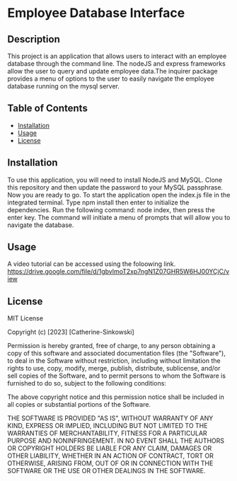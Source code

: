 # Employee Database Interface

## Description

This project is an application that allows users to interact with an employee database through the command line. The nodeJS and express frameworks allow the user to query and update employee data.The inquirer package provides a menu of options to the user to easily navigate the employee database running on the mysql server.

## Table of Contents

- [Installation](#installation)
- [Usage](#usage)
- [License](#license)

## Installation

To use this application, you will need to install NodeJS and MySQL. Clone this repository and then update the password to your MySQL passphrase. Now you are ready to go.
To start the application open the index.js file in the integrated terminal. Type npm install then enter to initialize the dependencies. Run the following command: node index, then press the enter key. The command will initiate a menu of prompts that will allow you to navigate the database.

## Usage
A video tutorial can be accessed using the foloowing link.
<https://drive.google.com/file/d/1gbvlmoT2xp7ngN1Z07GHR5W6HJ00YCjC/view>

## License

MIT License

Copyright (c) [2023] [Catherine-Sinkowski]

Permission is hereby granted, free of charge, to any person obtaining a copy
of this software and associated documentation files (the "Software"), to deal
in the Software without restriction, including without limitation the rights
to use, copy, modify, merge, publish, distribute, sublicense, and/or sell
copies of the Software, and to permit persons to whom the Software is
furnished to do so, subject to the following conditions:

The above copyright notice and this permission notice shall be included in all
copies or substantial portions of the Software.

THE SOFTWARE IS PROVIDED "AS IS", WITHOUT WARRANTY OF ANY KIND, EXPRESS OR
IMPLIED, INCLUDING BUT NOT LIMITED TO THE WARRANTIES OF MERCHANTABILITY,
FITNESS FOR A PARTICULAR PURPOSE AND NONINFRINGEMENT. IN NO EVENT SHALL THE
AUTHORS OR COPYRIGHT HOLDERS BE LIABLE FOR ANY CLAIM, DAMAGES OR OTHER
LIABILITY, WHETHER IN AN ACTION OF CONTRACT, TORT OR OTHERWISE, ARISING FROM,
OUT OF OR IN CONNECTION WITH THE SOFTWARE OR THE USE OR OTHER DEALINGS IN THE
SOFTWARE.



